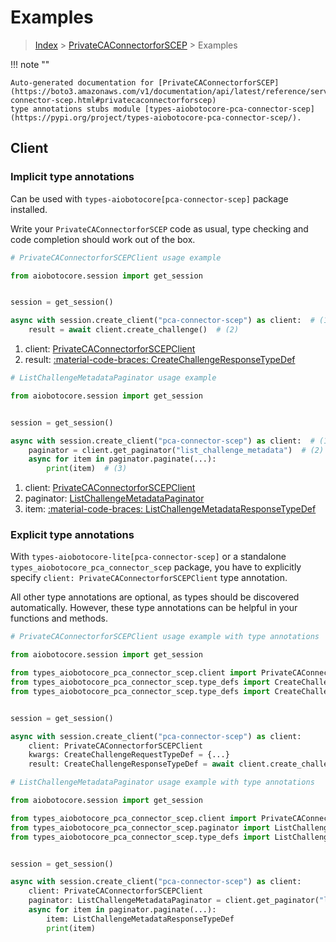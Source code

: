 # Examples

> [Index](../README.md) > [PrivateCAConnectorforSCEP](./README.md) > Examples

!!! note ""

    Auto-generated documentation for [PrivateCAConnectorforSCEP](https://boto3.amazonaws.com/v1/documentation/api/latest/reference/services/pca-connector-scep.html#privatecaconnectorforscep)
    type annotations stubs module [types-aiobotocore-pca-connector-scep](https://pypi.org/project/types-aiobotocore-pca-connector-scep/).

## Client

### Implicit type annotations

Can be used with `types-aiobotocore[pca-connector-scep]` package installed.

Write your `PrivateCAConnectorforSCEP` code as usual,
type checking and code completion should work out of the box.



```python
# PrivateCAConnectorforSCEPClient usage example

from aiobotocore.session import get_session


session = get_session()

async with session.create_client("pca-connector-scep") as client:  # (1)
    result = await client.create_challenge()  # (2)
```

1. client: [PrivateCAConnectorforSCEPClient](./client.md)
2. result: [:material-code-braces: CreateChallengeResponseTypeDef](./type_defs.md#createchallengeresponsetypedef) 



```python
# ListChallengeMetadataPaginator usage example

from aiobotocore.session import get_session


session = get_session()

async with session.create_client("pca-connector-scep") as client:  # (1)
    paginator = client.get_paginator("list_challenge_metadata")  # (2)
    async for item in paginator.paginate(...):
        print(item)  # (3)
```

1. client: [PrivateCAConnectorforSCEPClient](./client.md)
2. paginator: [ListChallengeMetadataPaginator](./paginators.md#listchallengemetadatapaginator)
3. item: [:material-code-braces: ListChallengeMetadataResponseTypeDef](./type_defs.md#listchallengemetadataresponsetypedef) 




### Explicit type annotations

With `types-aiobotocore-lite[pca-connector-scep]`
or a standalone `types_aiobotocore_pca_connector_scep` package, you have to explicitly specify
`client: PrivateCAConnectorforSCEPClient` type annotation.

All other type annotations are optional, as types should be discovered automatically.
However, these type annotations can be helpful in your functions and methods.


```python
# PrivateCAConnectorforSCEPClient usage example with type annotations

from aiobotocore.session import get_session

from types_aiobotocore_pca_connector_scep.client import PrivateCAConnectorforSCEPClient
from types_aiobotocore_pca_connector_scep.type_defs import CreateChallengeResponseTypeDef
from types_aiobotocore_pca_connector_scep.type_defs import CreateChallengeRequestTypeDef


session = get_session()

async with session.create_client("pca-connector-scep") as client:
    client: PrivateCAConnectorforSCEPClient
    kwargs: CreateChallengeRequestTypeDef = {...}
    result: CreateChallengeResponseTypeDef = await client.create_challenge(**kwargs)
```



```python
# ListChallengeMetadataPaginator usage example with type annotations

from aiobotocore.session import get_session

from types_aiobotocore_pca_connector_scep.client import PrivateCAConnectorforSCEPClient
from types_aiobotocore_pca_connector_scep.paginator import ListChallengeMetadataPaginator
from types_aiobotocore_pca_connector_scep.type_defs import ListChallengeMetadataResponseTypeDef


session = get_session()

async with session.create_client("pca-connector-scep") as client:
    client: PrivateCAConnectorforSCEPClient
    paginator: ListChallengeMetadataPaginator = client.get_paginator("list_challenge_metadata")
    async for item in paginator.paginate(...):
        item: ListChallengeMetadataResponseTypeDef
        print(item)
```


